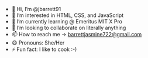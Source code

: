 - 👋 Hi, I’m @jbarrett91
- 👀 I’m interested in HTML, CSS, and JavaScript
- 🌱 I’m currently learning @ Emeritus MIT X Pro 
- 💞️ I’m looking to collaborate on literally anything 
- 📫 How to reach me -> barrettjasmine722@gmail.com
- 😄 Pronouns: She/Her
- ⚡ Fun fact: I like to cook :-) 

<!---
jbarrett91/jbarrett91 is a ✨ special ✨ repository because its `README.md` (this file) appears on your GitHub profile.
You can click the Preview link to take a look at your changes.
--->

